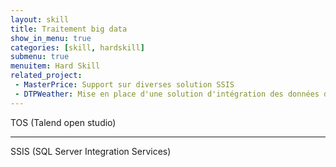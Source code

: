 ```yaml
---
layout: skill
title: Traitement big data
show_in_menu: true
categories: [skill, hardskill]
submenu: true
menuitem: Hard Skill
related_project: 
 - MasterPrice: Support sur diverses solution SSIS
 - DTPWeather: Mise en place d'une solution d'intégration des données de la NOAA
---
```


TOS (Talend open studio)

***

SSIS (SQL Server Integration Services)